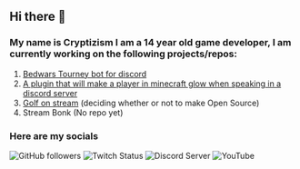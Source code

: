 ## Hi there 👋

### My name is Cryptizism I am a 14 year old game developer, I am currently working on the following projects/repos:
1. [Bedwars Tourney bot for discord](https://github.com/Cryptizism/Hypixel-Bedwars-Tourney-Bot)
2. [A plugin that will make a player in minecraft glow when speaking in a discord server](https://github.com/Cryptizism/discord-voice-activity-minecraft-glow)
3. [Golf on stream](https://cryptizism.itch.io/golf-on-stream) (deciding whether or not to make Open Source)
4. Stream Bonk (No repo yet)
### Here are my socials
![GitHub followers](https://img.shields.io/github/followers/Cryptizism?logo=github)
![Twitch Status](https://img.shields.io/twitch/status/cryptsLive?logo=twitch) 
![Discord Server](https://img.shields.io/badge/Discord-mNT2SqYSNV-%237289DA?url=https://discord.gg/mNT2SqYSNV&logo=Discord)
![YouTube](https://img.shields.io/badge/YouTube-Cryptizism-%23FF0000?logo=youtube)
